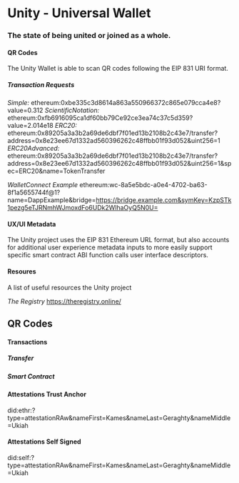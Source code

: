 # Unity - Universal Wallet
### The state of being united or joined as a whole.



#### QR Codes
The Unity Wallet is able to scan QR codes following the EIP 831 URI format.


##### Transaction Requests
*Simple:* ethereum:0xbe335c3d8614a863a550966372c865e079cca4e8?value=0.312
*ScientificNotation:* ethereum:0xfb6916095ca1df60bb79Ce92ce3ea74c37c5d359?value=2.014e18
*ERC20:* ethereum:0x89205a3a3b2a69de6dbf7f01ed13b2108b2c43e7/transfer?address=0x8e23ee67d1332ad560396262c48ffbb01f93d052&uint256=1
*ERC20Advanced:* ethereum:0x89205a3a3b2a69de6dbf7f01ed13b2108b2c43e7/transfer?address=0x8e23ee67d1332ad560396262c48ffbb01f93d052&uint256=1&spec=ERC20&name=TokenTransfer

*WalletConnect Example*
ethereum:wc-8a5e5bdc-a0e4-4702-ba63-8f1a5655744f@1?name=DappExample&bridge=https://bridge.example.com&symKey=KzpSTk1pezg5eTJRNmhWJmoxdFo6UDk2WlhaOyQ5N0U=


#### UX/UI Metadata
The Unity project uses the EIP 831 Ethereum URL format, but also accounts for additional user experience metadata inputs to more easily support specific smart contract ABI function calls user interface descriptors.


#### Resoures
A list of useful resources the Unity project

*The Registry* https://theregistry.online/


## QR Codes

#### Transactions

##### Transfer

##### Smart Contract

#### Attestations Trust Anchor
did:ethr:?type=attestationRAw&nameFirst=Kames&nameLast=Geraghty&nameMiddle=Ukiah

#### Attestations Self Signed

did:self:?type=attestationRAw&nameFirst=Kames&nameLast=Geraghty&nameMiddle=Ukiah